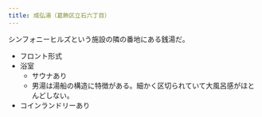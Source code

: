 ```yaml
---
title: 成弘湯（葛飾区立石六丁目）
---
```


シンフォニーヒルズという施設の隣の番地にある銭湯だ。

* フロント形式
* 浴室
  * サウナあり
  * 男湯は湯船の構造に特徴がある。細かく区切られていて大風呂感がほとんどしない。
* コインランドリーあり
